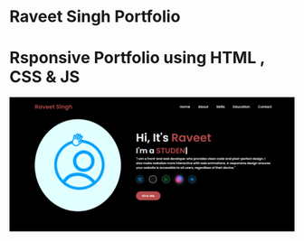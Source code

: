 # Raveet Singh Portfolio
# Rsponsive Portfolio using HTML , CSS & JS


![preview image](preview.png)
